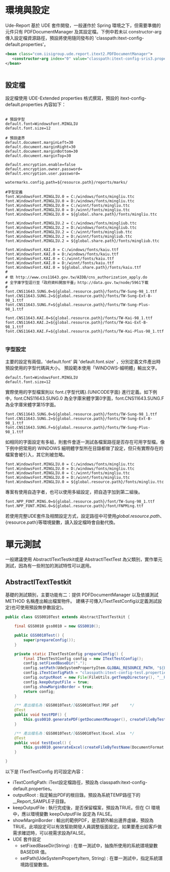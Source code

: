 # 環境與設定

Ude-Report 基於 UDE 套件開發，一般運作於 Spring 環境之下，但需要準備的元件只有 PDFDocumentManager 及其設定檔。下例中若未以 constructor-arg 傳入設定檔資源路徑，預設將使用隨同發布的 'classpath:itext-config-default.properties'。


``` xml
<bean class="com.iisigroup.ude.report.itext2.PDFDocumentManager">
   <constructor-arg index="0" value="classpath:itext-config-sris3.properties" />
</bean>
   
```

## 設定檔

設定檔使用 UDE-Extended properties 格式撰寫，預設的 itext-config-default.properties 內容如下：


``` properties

# 預設字型
default.font=WindowsFont.MINGLIU
default.font.size=12

# 預設邊界
default.document.marginLeft=30
default.document.marginRight=30
default.document.marginBottom=30
default.document.marginTop=30

default.encryption.enable=false
default.encryption.owner.password=
default.encryption.user.password=

watermarks.config.path=${resource.path}/reports/marks/

#字型定義
font.WindowsFont.MINGLIU.0 = C:/windows/fonts/mingliu.ttc
font.WindowsFont.MINGLIU.0 = D:/windows/fonts/mingliu.ttc
font.WindowsFont.MINGLIU.0 = C:/winnt/fonts/mingliu.ttc
font.WindowsFont.MINGLIU.0 = D:/winnt/fonts/mingliu.ttc
font.WindowsFont.MINGLIU.0 = ${global.share.path}/fonts/mingliu.ttc

font.WindowsFont.MINGLIU.2 = C:/windows/fonts/mingliub.ttc
font.WindowsFont.MINGLIU.2 = D:/windows/fonts/mingliub.ttc
font.WindowsFont.MINGLIU.2 = C:/winnt/fonts/mingliub.ttc
font.WindowsFont.MINGLIU.2 = D:/winnt/fonts/mingliub.ttc
font.WindowsFont.MINGLIU.2 = ${global.share.path}/fonts/mingliub.ttc

font.WindowsFont.KAI.0 = C:/windows/fonts/kaiu.ttf
font.WindowsFont.KAI.0 = D:/windows/fonts/kaiu.ttf
font.WindowsFont.KAI.0 = C:/winnt/fonts/kaiu.ttf
font.WindowsFont.KAI.0 = D:/winnt/fonts/kaiu.ttf
font.WindowsFont.KAI.0 = ${global.share.path}/fonts/kaiu.ttf
#
# 依 http://www.cns11643.gov.tw/AIDB/cns_authorization_apply.do
# 全字庫字型逕行至「政府資料開放平臺」http://data.gov.tw/node/5961下載
#
font.CNS11643.SUNG.0=${global.resource.path}/fonts/TW-Sung-98_1.ttf
font.CNS11643.SUNG.2=${global.resource.path}/fonts/TW-Sung-Ext-B-98_1.ttf
font.CNS11643.SUNG.F=${global.resource.path}/fonts/TW-Sung-Plus-98_1.ttf

font.CNS11643.KAI.0=${global.resource.path}/fonts/TW-Kai-98_1.ttf
font.CNS11643.KAI.2=${global.resource.path}/fonts/TW-Kai-Ext-B-98_1.ttf
font.CNS11643.KAI.F=${global.resource.path}/fonts/TW-Kai-Plus-98_1.ttf


```

### 字型設定

主要的設定有兩個，'default.font' 與 'default.font.size' ，分別定義文件產出時預設使用的字型代碼與大小。
預設範本使用「WINDOWS-細明體」輸出文字。

``` properties
default.font=WindowsFont.MINGLIU
default.font.size=12
```

實際使用的字型檔案則以 font.{字型代碼}.{UNICODE字面} 進行定義。如下例中，font.CNS11643.SUNG.0 為全字庫宋體字第0字面，font.CNS11643.SUNG.F為全字庫宋體字第15字面。

``` properties
font.CNS11643.SUNG.0=${global.resource.path}/fonts/TW-Sung-98_1.ttf
font.CNS11643.SUNG.2=${global.resource.path}/fonts/TW-Sung-Ext-B-98_1.ttf
font.CNS11643.SUNG.F=${global.resource.path}/fonts/TW-Sung-Plus-98_1.ttf
```

如相同的字面設定有多組，則套件會逐一測試各檔案路徑是否存在可用字型檔。像下例中把常用的 WINDOWS 細明體字型所在目錄都做了設定，但只有實際存在的檔案會被引入，其它則被忽略。

``` properties
font.WindowsFont.MINGLIU.0 = C:/windows/fonts/mingliu.ttc
font.WindowsFont.MINGLIU.0 = D:/windows/fonts/mingliu.ttc
font.WindowsFont.MINGLIU.0 = C:/winnt/fonts/mingliu.ttc
font.WindowsFont.MINGLIU.0 = D:/winnt/fonts/mingliu.ttc
font.WindowsFont.MINGLIU.0 = ${global.resource.path}/fonts/mingliu.ttc
```

專案有使用自造字者，也可以使用多組設定，把自造字加到第二組後。

``` properties
font.NPP_FONT.MING.0=${global.resource.path}/font/TW-Sung-98_1.ttf
font.NPP_FONT.MING.0=${global.resource.path}/font/FNPMing.ttf
``` 

若使用完整UDE套件及相關設定方式，設定路徑中可使用${global.resource.path}、${resource.path}等環境變數，讀入設定檔時會自動代換。

# 單元測試

一般建議使用 AbstractITextTestkit或是 AbstractITextTest 為父類別，實作單元測試，因為有一些附加的測試特性可以選用。

## AbstractITextTestkit

基礎的測試類別，主要功能有二：提供 PDFDocumentManager 以及依據測試METHOD 名稱產出輸出檔案物件。
建構子可傳入ITextTestConfig以定義測試設定(也可使用預設無參數設定)。

``` java
public class GSS0010Test extends AbstractITextTestkit {

    final GSS0010 gss0010 = new GSS0010();

    public GSS0010Test() {
        super(prepareConfig());
    }

    private static ITextTestConfig prepareConfig() {
        final ITextTestConfig config = new ITextTestConfig();
        config.setFixedBaseDir(".");
        config.setPath(UdeSystemPropertyItem.GLOBAL_RESOURCE_PATH, "${BASEDIR}");
        config.iTextConfigPath = "classpath:itext-config-test.properties";
        config.outputRoot = new File(FileUtils.getTempDirectory(), "__Report_Output");
        config.keepOutputFile = true;
        config.showMarginBorder = true;
        return config;
    }

    /** 產出檔名為：GSS0010Test/[GSS0010Test]PDF.pdf     */
    @Test
    public void testPDF() {
        this.gss0010.generatePDF(getDocumentManager(), createFileByTestName(DocumentFormat.PDF));
    }

    /** 產出檔名為：GSS0010Test/[GSS0010Test]Excel.xlsx  */
    @Test
    public void testExcel() {
        this.gss0010.generateExcel(createFileByTestName(DocumentFormat.EXCEL));
    }

}

```
以下是 ITextTestConfig 的可設定內容：

* iTextConfigPath: iText設定檔路徑，預設為 classpath:itext-config-default.properties。
* outputRoot : 指定輸出PDF的根目錄。預設為系統TEMP路徑下的__Report_SAMPLE子目錄。
* keepOutputFile : 執行完成後，是否保留檔案，預設為TRUE。但在 CI 環境中，應以環境變數 keepOutputFile 設定為 FALSE。
* showMarginBorder : 輸出的範例PDF，是否額外輸出邊界虛線，預設為TRUE。此項設定可以有效幫助開發人員調整版面設定。如果要產出給客戶做需求確認時，可以視需求設為FALSE。
* UDE 套件設定
  *  setFixedBaseDir(String) : 在單一測試中，抽換所使用的系統瑻境變數 BASEDIR 值。
  *  setPath(UdeSystemPropertyItem, String) : 在單一測試中，指定系統瑻境路徑變數值。




